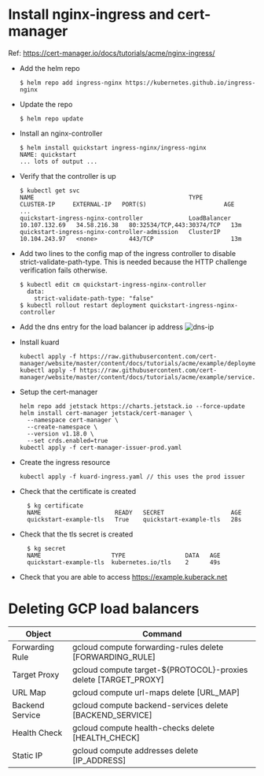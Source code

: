 
# Install nginx-ingress and cert-manager
Ref: https://cert-manager.io/docs/tutorials/acme/nginx-ingress/
 - Add the helm repo
   ```
   $ helm repo add ingress-nginx https://kubernetes.github.io/ingress-nginx
   ```
 - Update the repo
   ```
   $ helm repo update
   ```
 - Install an nginx-controller
   ```
   $ helm install quickstart ingress-nginx/ingress-nginx
   NAME: quickstart
   ... lots of output ...
   ```
 - Verify that the controller is up
   ```
   $ kubectl get svc
   NAME                                            TYPE           CLUSTER-IP     EXTERNAL-IP   PORT(S)                      AGE
   ...
   quickstart-ingress-nginx-controller             LoadBalancer   10.107.132.69   34.58.216.38   80:32534/TCP,443:30374/TCP   13m
   quickstart-ingress-nginx-controller-admission   ClusterIP      10.104.243.97   <none>         443/TCP                      13m
   ```
 - Add two lines to the config map of the ingress controller to disable 
   strict-validate-path-type. This is needed because the HTTP challenge 
   verification fails otherwise.
   ```
   $ kubectl edit cm quickstart-ingress-nginx-controller
     data:
       strict-validate-path-type: "false"
   $ kubectl rollout restart deployment quickstart-ingress-nginx-controller
   ```
 - Add the dns entry for the load balancer ip address 
   ![dns-ip](https://github.com/kuberack/platforms/cert-manager/dns-ip.png "dns ip entry")

 - Install kuard
   ```
   kubectl apply -f https://raw.githubusercontent.com/cert-manager/website/master/content/docs/tutorials/acme/example/deployment.yaml
   kubectl apply -f https://raw.githubusercontent.com/cert-manager/website/master/content/docs/tutorials/acme/example/service.yaml
   ```
 - Setup the cert-manager
   ```
   helm repo add jetstack https://charts.jetstack.io --force-update
   helm install cert-manager jetstack/cert-manager \
     --namespace cert-manager \
     --create-namespace \
     --version v1.18.0 \
     --set crds.enabled=true
   kubectl apply -f cert-manager-issuer-prod.yaml 
   ```
 - Create the ingress resource
   ```
   kubectl apply -f kuard-ingress.yaml // this uses the prod issuer
   ```
 - Check that the certificate is created
   ```
     $ kg certificate
     NAME                     READY   SECRET                   AGE
     quickstart-example-tls   True    quickstart-example-tls   28s
   ```
 - Check that the tls secret is created
   ```
     $ kg secret
     NAME                    TYPE                 DATA   AGE
     quickstart-example-tls  kubernetes.io/tls    2      49s
   ```
 - Check that you are able to access https://example.kuberack.net


# Deleting GCP load balancers
|Object | Command |
|-------|---------|
|Forwarding Rule | gcloud compute forwarding-rules delete [FORWARDING_RULE] |
|Target Proxy | gcloud compute target-${PROTOCOL}-proxies delete [TARGET_PROXY] |
|URL Map | gcloud compute url-maps delete [URL_MAP] |
|Backend Service | gcloud compute backend-services delete [BACKEND_SERVICE] |
|Health Check | gcloud compute health-checks delete [HEALTH_CHECK] |
|Static IP | gcloud compute addresses delete [IP_ADDRESS] |

